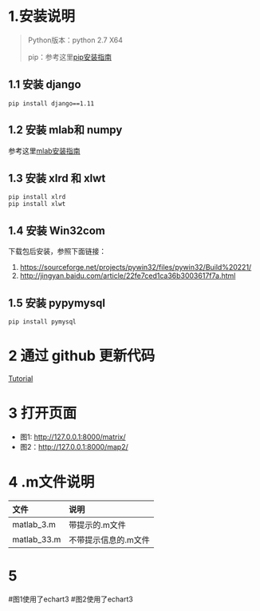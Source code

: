 # 1.安装说明

> Python版本：python 2.7 X64
> 
> pip：参考这里[pip安装指南](https://www.cnblogs.com/rain124/p/6196053.html)

## 1.1 安装 django
```
pip install django==1.11
```
## 1.2 安装 mlab和 numpy
参考这里[mlab安装指南](http://blog.csdn.net/sunny_xsc1994/article/details/70197168)

## 1.3 安装 xlrd 和 xlwt
```
pip install xlrd
pip install xlwt
```

## 1.4 安装 Win32com
下载包后安装，参照下面链接：

1. https://sourceforge.net/projects/pywin32/files/pywin32/Build%20221/
2. http://jingyan.baidu.com/article/22fe7ced1ca36b3003617f7a.html

## 1.5 安装 pypymysql
```
pip install pymysql
```



# 2 通过 github 更新代码
[Tutorial](https://www.cnblogs.com/mff520mff/archive/2017/08/13/7355118.html)

# 3 打开页面

- 图1: http://127.0.0.1:8000/matrix/
- 图2：http://127.0.0.1:8000/map2/

# 4 .m文件说明

|文件|说明|
|:----|:-----|
|matlab_3.m| 带提示的.m文件|
|matlab_33.m | 不带提示信息的.m文件|

# 5
#图1使用了echart3
#图2使用了echart3